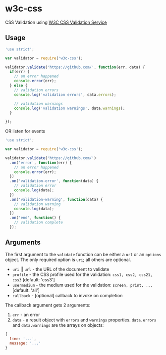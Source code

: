 w3c-css
=======

CSS Validation using [W3C CSS Validation Service](http://jigsaw.w3.org/css-validator/)

## Usage

```javascript
'use strict';

var validator = require('w3c-css');

validator.validate('https://github.com/', function(err, data) {
  if(err) {
    // an error happened
    console.error(err);
  } else {
    // validation errors
    console.log('validation errors', data.errors);

    // validation warnings
    console.log('validation warnings', data.warnings);
  }

});

```

OR listen for events

```javascript
'use strict';

var validator = require('w3c-css');

validator.validate('https://github.com/')
  .on('error', function(err) {
    // an error happened
    console.error(err);
  })
  .on('validation-error', function(data) {
    // validation error
    console.log(data);
  })
  .on('validation-warning', function(data) {
    // validation warning
    console.log(data);
  })
  .on('end', function() {
    // validation complete
  });

```

## Arguments

The first argument to the `validate` function can be either a `url` or an `options` object. The only required option is `uri`; all others are optional.

* `uri` || `url` - the URL of the document to validate
* `profile` - the CSS profile used for the validation: `css1, css2, css21, css3` [default: 'css3']
* `usermedium` - the medium used for the validation: `screen, print, ...` [default: 'all']
* `callback` - [optional] callback to invoke on completion


The callback argument gets 2 arguments:

1. `err` - an error
2. `data` - a result object with `errors` and `warnings` properties. `data.errors` and `data.warnings` are the arrays on objects:
```javascript
{
  line: '...',
  message: '...'
}
```
